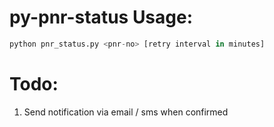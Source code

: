 py-pnr-status Usage:
====================

```python
python pnr_status.py <pnr-no> [retry interval in minutes]
```

Todo:
=====
1. Send notification via email / sms when confirmed



